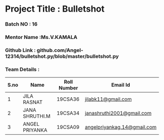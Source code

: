 # Project Title : Bulletshot 
### Batch NO : 16
### Mentor Name :Ms.V.KAMALA 
### Github Link : github.com/Angel-12314/bulletshot.py/blob/master/bulletshot.py
### Team Details :
| S.no  | Name  | Roll Number  | Email Id  |
|-------|-------|--------------|-----------|
| 1  |JILA RASNAT |19CSA36   |jilabk11@gmail.com
|  2 |JANA SHRUTHI.M   |19CSA34   |janashruthi2001@gmail.com   |
| 3  | ANGEL PRIYANKA  |19CSA09   |angelpriyankag.14@gmail.com   
